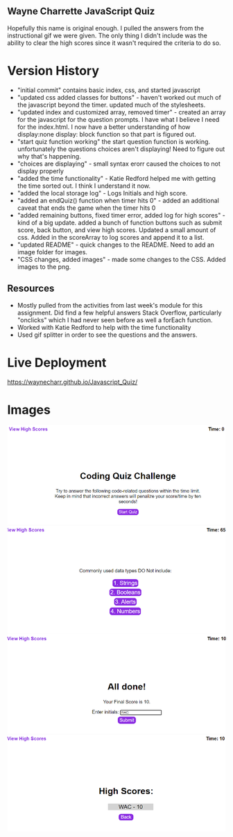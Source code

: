 ## Wayne Charrette JavaScript Quiz

Hopefully this name is original enough. I pulled the answers from the instructional gif we were given. The only thing I didn't include was the ability to clear the high scores since it wasn't required the criteria to do so.

# Version History

- "initial commit" contains basic index, css, and started javascript
- "updated css added classes for buttons" - haven't worked out much of the javascript beyond the timer. updated much of the stylesheets.
- "updated index and customized array, removed timer" - created an array for the javascript for the question prompts. I have what I believe I need for the index.html. I now have a better understanding of how display:none display: block function so that part is figured out. 
- "start quiz function working" the start question function is working. unfortunately the questions choices aren't displaying! Need to figure out why that's happening. 
- "choices are displaying" - small syntax erorr caused the choices to not display properly
- "added the time functionality" - Katie Redford helped me with getting the time sorted out. I think I understand it now. 
- "added the local storage log" - Logs Initials and high score. 
- "added an endQuiz() function when timer hits 0" - added an additional caveat that ends the game when the timer hits 0 
- "added remaining buttons, fixed timer error, added log for high scores" - kind of a big update. added a bunch of function buttons such as submit score, back button, and view high scores. Updated a small amount of css. Added in the scoreArray to log scores and append it to a list. 
- "updated README" - quick changes to the README. Need to add an image folder for images. 
- "CSS changes, added images" - made some changes to the CSS. Added images to the png. 

## Resources 

- Mostly pulled from the activities from last week's module for this assignment. Did find a few helpful answers Stack Overflow, particularly "onclicks" which I had never seen before as well a forEach function.
- Worked with Katie Redford to help with the time functionality 
- Used gif splitter in order to see the questions and the answers. 

# Live Deployment 

https://waynecharr.github.io/Javascript_Quiz/

# Images

<img src=assets/images/starting_prompt.PNG>
<img src=assets/images/question_prompt.PNG>
<img src=assets/images/score_submission.PNG>
<img src=assets/images/high_scores.PNG>